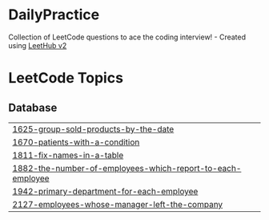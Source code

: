 # DailyPractice
Collection of LeetCode questions to ace the coding interview! - Created using [LeetHub v2](https://github.com/arunbhardwaj/LeetHub-2.0)

<!---LeetCode Topics Start-->
# LeetCode Topics
## Database
|  |
| ------- |
| [1625-group-sold-products-by-the-date](https://github.com/Wonjae98/DailyPractice/tree/master/1625-group-sold-products-by-the-date) |
| [1670-patients-with-a-condition](https://github.com/Wonjae98/DailyPractice/tree/master/1670-patients-with-a-condition) |
| [1811-fix-names-in-a-table](https://github.com/Wonjae98/DailyPractice/tree/master/1811-fix-names-in-a-table) |
| [1882-the-number-of-employees-which-report-to-each-employee](https://github.com/Wonjae98/DailyPractice/tree/master/1882-the-number-of-employees-which-report-to-each-employee) |
| [1942-primary-department-for-each-employee](https://github.com/Wonjae98/DailyPractice/tree/master/1942-primary-department-for-each-employee) |
| [2127-employees-whose-manager-left-the-company](https://github.com/Wonjae98/DailyPractice/tree/master/2127-employees-whose-manager-left-the-company) |
<!---LeetCode Topics End-->